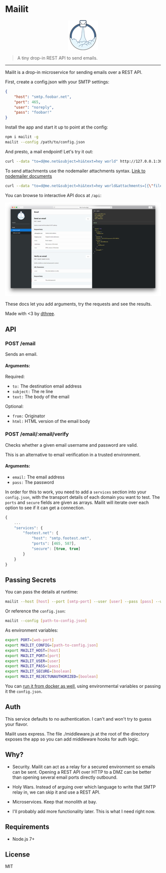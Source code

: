 # Mailit

<p align="center"><img src="https://raw.githubusercontent.com/thoughtbrew/img/master/mailit.png" width=96 alt="Mailit"></p>

> A tiny drop-in REST API to send emails.

---

Mailit is a drop-in microservice for sending emails over a REST API.

First, create a config.json with your SMTP settings:

```json
{
    "host": "smtp.foobar.net",
    "port": 465,
    "user": "noreply",
    "pass": "foobar!"
}
```

Install the app and start it up to point at the config:


```bash
npm i mailit -g
mailit --config /path/to/config.json
```

And presto, a mail endpoint! Let's try it out:

```bash
curl --data "to=d@me.net&subject=hi&text=hey world" http://127.0.0.1:3000/email
```

To send attachments use the nodemailer attachments syntax.
[Link to nodemailer documents](https://community.nodemailer.com/using-attachments/)

```bash
curl --data "to=d@me.net&subject=hi&text=hey world&attachments=[{\"filename\": \"text1.txt\",\"content\":\"Hello World!\"}]" http://127.0.0.1:3000/email
```


You can browse to interactive API docs at `/api`:

<p align="center"><img src="https://raw.githubusercontent.com/thoughtbrew/img/master/mailit-api.png" width=700 alt="Screenshot of API docs for Addict."></p>

These docs let you add arguments, try the requests and see the results.

Made with <3 by [dthree](https://github.com/dthree).

## API

### POST /email

Sends an email.

#### Arguments:

Required:

 - `to:` The destination email address
 - `subject:` The re line
 - `text:` The body of the email

Optional:

 - `from:` Originator
 - `html:` HTML version of the email body

### POST /email/:email/verify

Checks whether a given email username and password are valid. 

This is an alternative to email verification in a trusted environment.

#### Arguments:

 - `email:` The email address
 - `pass:` The password

In order for this to work, you need to add a `services` section into your `config.json`, with the transport details of each domain you want to test. The `ports` and `secure` fields are given as arrays. Mailit will iterate over each option to see if it can get a connection.

```js
{
	...
    "services": {
		"footest.net": {
			"host": "smtp.footest.net",
			"ports": [465, 587],
			"secure": [true, true]
		}
    }
}
```

## Passing Secrets

You can pass the details at runtime:

```bash
mailit --host [host] --port [smtp-port] --user [user] --pass [pass] --webPort [port]
```

Or reference the `config.json`:

```bash
mailit --config [path-to-config.json]
```

As environment variables:

```bash
export PORT=[web-port]
export MAILIT_CONFIG=[path-to-config.json]
export MAILIT_HOST=[host]
export MAILIT_PORT=[port]
export MAILIT_USER=[user]
export MAILIT_PASS=[pass]
export MAILIT_SECURE=[boolean]
export MAILIT_REJECTUNAUTHORIZED=[boolean]
```

You can [run it from docker as well](https://hub.docker.com/r/dthree/mailit/), using environmental variables or passing it the `config.json`.

## Auth

This service defaults to no authentication. I can't and won't try to guess your flavor.

Mailit uses express. The file ./middleware.js at the root of the directory exposes the app so you can add middleware hooks for auth logic.

## Why?

 - Security. Mailit can act as a relay for a secured environment so emails can be sent. Opening a REST API over HTTP to a DMZ can be better than opening several email ports directly outbound.

 - Holy Wars. Instead of arguing over which language to write that SMTP relay in, we can skip it and use a REST API.

 - Microservices. Keep that monolith at bay.

 - I'll probably add more functionality later. This is what I need right now.

## Requirements

 - Node.js 7+

## License

MIT

